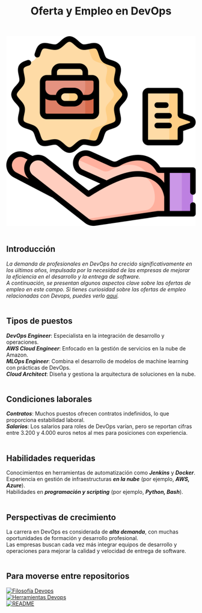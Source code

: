<h1 align="center">Oferta y Empleo en DevOps</h1>
<br>

![](./img/empleo_devops.png)  
<br>

## Introducción  
*La demanda de profesionales en DevOps ha crecido significativamente en los últimos años, impulsada por la necesidad de las empresas de mejorar la eficiencia en el desarrollo y la entrega de software.  
A continuación, se presentan algunos aspectos clave sobre las ofertas de empleo en este campo.*  *Si tienes curiosidad sobre las ofertas de empleo relacionadas con Devops, puedes verlo [aquí](https://www.infojobs.net/ofertas-trabajo/devops).*  
<br>

## Tipos de puestos  

**_DevOps Engineer_**: Especialista en la integración de desarrollo y operaciones.  
**_AWS Cloud Engineer_**: Enfocado en la gestión de servicios en la nube de Amazon.  
**_MLOps Engineer_**: Combina el desarrollo de modelos de machine learning con prácticas de DevOps.  
**_Cloud Architect_**: Diseña y gestiona la arquitectura de soluciones en la nube.  
<br>

## Condiciones laborales  

**_Contratos_**: Muchos puestos ofrecen contratos indefinidos, lo que proporciona estabilidad laboral.  
**_Salarios_**: Los salarios para roles de DevOps varían, pero se reportan cifras entre 3.200 y 4.000 euros netos al mes para posiciones con experiencia.  
<br>

## Habilidades requeridas  

Conocimientos en herramientas de automatización como **_Jenkins_** y **_Docker_**.  
Experiencia en gestión de infraestructuras **_en la nube_** (por ejemplo, **_AWS, Azure_**).  
Habilidades en **_programación y scripting_** (por ejemplo, **_Python, Bash_**).  
<br>

## Perspectivas de crecimiento  

La carrera en DevOps es considerada de **_alta demanda_**, con muchas oportunidades de formación y desarrollo profesional.  
Las empresas buscan cada vez más integrar equipos de desarrollo y operaciones para mejorar la calidad y velocidad de entrega de software.  
<br>

## Para moverse entre repositorios
[![Filosofía Devops](https://img.shields.io/badge/IR%20A%20FILOSOFIA%20DEVOPS-BLUE?style=for-the-badge&color=%237289da)](./Filosofia.md)  
[![Herramientas Devops](https://img.shields.io/badge/IR%20A%20HERRAMIENTAS%20DEVOPS-BLUE?style=for-the-badge&color=%23f2b300)](./Herramientas.md)  
[![README](https://img.shields.io/badge/IR%20AL%20README-BLUE?style=for-the-badge&color=%239600ff)](./README.md)
